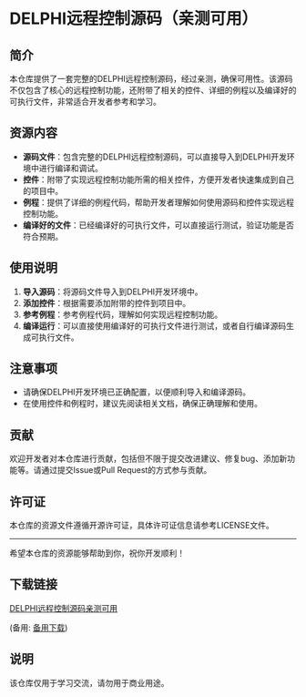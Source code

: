 # DELPHI远程控制源码（亲测可用）

## 简介
本仓库提供了一套完整的DELPHI远程控制源码，经过亲测，确保可用性。该源码不仅包含了核心的远程控制功能，还附带了相关的控件、详细的例程以及编译好的可执行文件，非常适合开发者参考和学习。

## 资源内容
- **源码文件**：包含完整的DELPHI远程控制源码，可以直接导入到DELPHI开发环境中进行编译和调试。
- **控件**：附带了实现远程控制功能所需的相关控件，方便开发者快速集成到自己的项目中。
- **例程**：提供了详细的例程代码，帮助开发者理解如何使用源码和控件实现远程控制功能。
- **编译好的文件**：已经编译好的可执行文件，可以直接运行测试，验证功能是否符合预期。

## 使用说明
1. **导入源码**：将源码文件导入到DELPHI开发环境中。
2. **添加控件**：根据需要添加附带的控件到项目中。
3. **参考例程**：参考例程代码，理解如何实现远程控制功能。
4. **编译运行**：可以直接使用编译好的可执行文件进行测试，或者自行编译源码生成可执行文件。

## 注意事项
- 请确保DELPHI开发环境已正确配置，以便顺利导入和编译源码。
- 在使用控件和例程时，建议先阅读相关文档，确保正确理解和使用。

## 贡献
欢迎开发者对本仓库进行贡献，包括但不限于提交改进建议、修复bug、添加新功能等。请通过提交Issue或Pull Request的方式参与贡献。

## 许可证
本仓库的资源文件遵循开源许可证，具体许可证信息请参考LICENSE文件。

---

希望本仓库的资源能够帮助到你，祝你开发顺利！

## 下载链接
[DELPHI远程控制源码亲测可用](https://pan.quark.cn/s/2a5aa3e3b56d) 

(备用: [备用下载](https://pan.baidu.com/s/1fzFbk7MoW8pESZmj39j_Zg?pwd=1234))

## 说明

该仓库仅用于学习交流，请勿用于商业用途。
